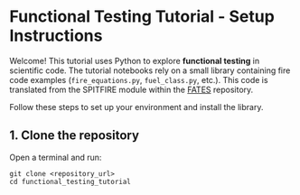 # Functional Testing Tutorial - Setup Instructions

Welcome! This tutorial uses Python to explore **functional testing** in scientific code. The 
tutorial notebooks rely on a small library containing fire code examples (`fire_equations.py`,
`fuel_class.py`, etc.). This code is translated from the SPITFIRE module within the 
[FATES](https://github.com/NGEET/fates) repository.

Follow these steps to set up your environment and install the library.

## 1. Clone the repository

Open a terminal and run:

```
git clone <repository_url>
cd functional_testing_tutorial
```